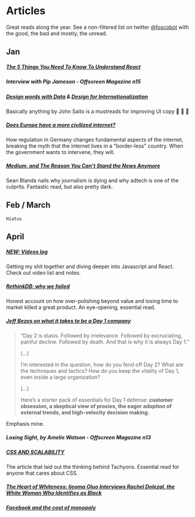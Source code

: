 # Articles

Great reads along the year. See a non-filtered list on twitter [@foscobot](twitter.com/foscobot) with the good, the bad and mostly, the unread.

## Jan

##### [The 5 Things You Need To Know To Understand React](https://medium.com/@sachagreif/the-5-things-you-need-to-know-to-understand-react-a1dbd5d114a3#.w78tvztm0)

##### Interview with Pip Jameson - Offscreen Magazine n15

##### [Design words with Data](https://medium.com/dropbox-design/design-words-with-data-fe3c525994e7#.hoaczunvx) & [Design for Internationalization](https://medium.com/dropbox-design/design-for-internationalization-24c12ea6b38f#.hin553tqv)
Basically anything by John Saito is a mustreads for improving UI copy :clap: :clap: :clap:

##### [Does Europe have a more civilized internet?](https://theoutline.com/post/882/does-europe-have-a-more-civilized-internet)

How regulation in Germany changes fundamental aspects of the internet, breaking the myth that the internet lives in a "border-less" country. When the government wants to intervene, they will.

##### [Medium, and The Reason You Can’t Stand the News Anymore](https://medium.com/@SeanBlanda/medium-and-the-reason-you-cant-stand-the-news-anymore-c98068fec3f8#.d4walq1sl)

Sean Blanda nails why journalism is dying and why adtech is one of the culprits. Fantastic read, but also pretty dark.

## Feb / March

`Hiatus`

## April

##### [NEW: Videos log](./videos/videos.md)

Getting my shit together and diving deeper into Javascript and React. Check out video list and notes.

##### [RethinkDB: why we failed](http://www.defstartup.org/2017/01/18/why-rethinkdb-failed.html)

Honest account on how over-polishing beyond value and losing time to market killed a great product. An eye-opening, essential read.

##### [Jeff Bezos on what it takes to be a Day 1 company](https://www.sec.gov/Archives/edgar/data/1018724/000119312517120198/d373368dex991.htm)

> “Day 2 is stasis. Followed by irrelevance. Followed by excruciating, painful decline. Followed by death. And that is why it is always Day 1.”
>
> (...)
>
> I’m interested in the question, how do you fend off Day 2? What are the techniques and tactics? How do you keep the vitality of Day 1, even inside a large organization?
>
> (...)
>
> Here’s a starter pack of essentials for Day 1 defense: **customer obsession, a skeptical view of proxies, the eager adoption of external trends, and high-velocity decision making.**

Emphasis mine.

##### Losing Sight, by Amelie Watson - Offscreen Magazine n13

##### [CSS AND SCALABILITY](http://mrmrs.io/writing/2016/03/24/scalable-css/)

The article that laid out the thinking behind Tachyons. Essential read for anyone that cares about CSS.

##### [The Heart of Whiteness: Ijeoma Oluo Interviews Rachel Dolezal, the White Woman Who Identifies as Black](http://www.thestranger.com/features/2017/04/19/25082450/the-heart-of-whiteness-ijeoma-oluo-interviews-rachel-dolezal-the-white-woman-who-identifies-as-black)

##### [Facebook and the cost of monopoly](https://stratechery.com/2017/facebook-and-the-cost-of-monopoly/)

